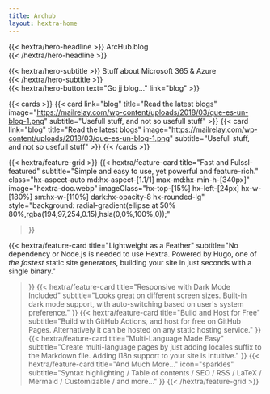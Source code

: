 ```yaml
---
title: Archub
layout: hextra-home
---
```

{{< hextra/hero-headline >}}
 ArcHub.blog&nbsp;<br class="sm:hx-block hx-hidden" />
{{< /hextra/hero-headline >}}
</div>

<div class="hx-mb-12">
{{< hextra/hero-subtitle >}}
  Stuff about Microsoft 365 & Azure&nbsp;<br class="sm:hx-block hx-hidden" />
{{< /hextra/hero-subtitle >}}
</div>

<div class="hx-mb-6">
{{< hextra/hero-button text="Go jj blog..." link="blog" >}}
</div>

<div class="hx-mt-6"></div>

{{< cards >}}
    {{< card link="blog" title="Read the latest blogs" image="https://mailrelay.com/wp-content/uploads/2018/03/que-es-un-blog-1.png" subtitle="Usefull stuff, and not so usefull stuff" >}}
    {{< card link="blog" title="Read the latest blogs" image="https://mailrelay.com/wp-content/uploads/2018/03/que-es-un-blog-1.png" subtitle="Usefull stuff, and not so usefull stuff" >}}
  {{< /cards >}}

{{< hextra/feature-grid >}}
  {{< hextra/feature-card
    title="Fast and Fulssl-featured"
    subtitle="Simple and easy to use, yet powerful and feature-rich."
    class="hx-aspect-auto md:hx-aspect-[1.1/1] max-md:hx-min-h-[340px]"
    image="hextra-doc.webp"
    imageClass="hx-top-[15%] hx-left-[24px] hx-w-[180%] sm:hx-w-[110%] dark:hx-opacity-8 hx-rounded-lg"
    style="background: radial-gradient(ellipse at 50% 80%,rgba(194,97,254,0.15),hsla(0,0%,100%,0));"
    
  >}}


  
  {{< hextra/feature-card
    title="Lightweight as a Feather"
    subtitle="No dependency or Node.js is needed to use Hextra. Powered by Hugo, one of *the fastest* static site generators, building your site in just seconds with a single binary."
  >}}
  {{< hextra/feature-card
    title="Responsive with Dark Mode Included"
    subtitle="Looks great on different screen sizes. Built-in dark mode support, with auto-switching based on user's system preference."
  >}}
  {{< hextra/feature-card
    title="Build and Host for Free"
    subtitle="Build with GitHub Actions, and host for free on GitHub Pages. Alternatively it can be hosted on any static hosting service."
  >}}
  {{< hextra/feature-card
    title="Multi-Language Made Easy"
    subtitle="Create multi-language pages by just adding locales suffix to the Markdown file. Adding i18n support to your site is intuitive."
  >}}
  {{< hextra/feature-card
    title="And Much More..."
    icon="sparkles"
    subtitle="Syntax highlighting / Table of contents / SEO / RSS / LaTeX / Mermaid / Customizable / and more..."
  >}}
{{< /hextra/feature-grid >}}
